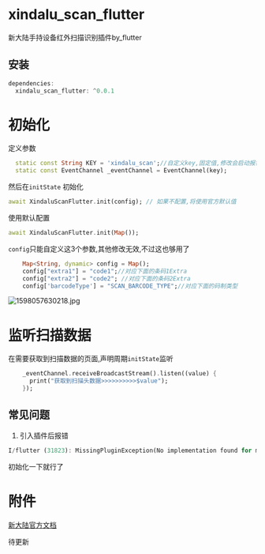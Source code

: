 # xindalu_scan_flutter

新大陆手持设备红外扫描识别插件by_flutter

## 安装
```dart
dependencies:
  xindalu_scan_flutter: ^0.0.1
```

# 初始化

定义参数
```dart
  static const String KEY = 'xindalu_scan';//自定义key,固定值,修改会启动报错
  static const EventChannel _eventChannel = EventChannel(key);
```

然后在`initState` 初始化
```dart
await XindaluScanFlutter.init(config); // 如果不配置,将使用官方默认值
```
使用默认配置
```dart
await XindaluScanFlutter.init(Map()); 
```

`config`只能自定义这3个参数,其他修改无效,不过这也够用了
```dart
    Map<String, dynamic> config = Map();
    config["extra1"] = "code1";//对应下面的条码1Extra
    config["extra2"] = "code2"; //对应下面的条码2Extra
    config['barcodeType'] = "SCAN_BARCODE_TYPE";//对应下面的码制类型
```
![1598057630218.jpg](https://static.saintic.com/picbed/huang/2020/08/22/1598057630218.jpg)

# 监听扫描数据
在需要获取到扫描数据的页面,声明周期`initState`监听
```dart
    _eventChannel.receiveBroadcastStream().listen((value) {
      print("获取到扫描头数据>>>>>>>>>>$value");
    });
```

## 常见问题
1. 引入插件后报错
```dart
I/flutter (31823): MissingPluginException(No implementation found for method listen on channel xindalu_scan/send)
```
初始化一下就行了


# 附件
[新大陆官方文档](http://www.nlscan.com/UpLoad/Video/%E6%96%B0%E5%A4%A7%E9%99%86Android%E6%97%A0%E7%BA%BF%E6%95%B0%E6%8D%AE%E7%BB%88%E7%AB%AF%E8%BD%AF%E4%BB%B6%E5%BC%80%E5%8F%91%E6%8C%87%E5%8D%97-V1.4.pdf)

待更新
